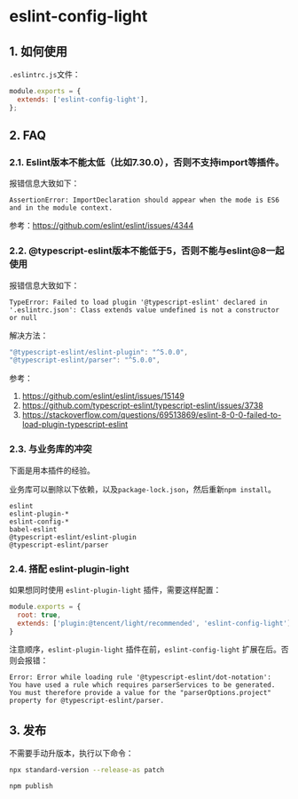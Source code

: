 # eslint-config-light


## 1. 如何使用

`.eslintrc.js`文件：

```js
module.exports = {
  extends: ['eslint-config-light'],
};
```


## 2. FAQ


### 2.1. Eslint版本不能太低（比如7.30.0），否则不支持import等插件。

报错信息大致如下：

```
AssertionError: ImportDeclaration should appear when the mode is ES6 and in the module context.
```

参考：https://github.com/eslint/eslint/issues/4344



### 2.2. @typescript-eslint版本不能低于5，否则不能与eslint@8一起使用

报错信息大致如下：

```
TypeError: Failed to load plugin '@typescript-eslint' declared in '.eslintrc.json': Class extends value undefined is not a constructor or null
```

解决方法：

```ts
"@typescript-eslint/eslint-plugin": "^5.0.0",
"@typescript-eslint/parser": "^5.0.0",
```

参考：

1. https://github.com/eslint/eslint/issues/15149
2. https://github.com/typescript-eslint/typescript-eslint/issues/3738
3. https://stackoverflow.com/questions/69513869/eslint-8-0-0-failed-to-load-plugin-typescript-eslint


### 2.3. 与业务库的冲突

下面是用本插件的经验。

业务库可以删除以下依赖，以及`package-lock.json`，然后重新`npm install`。

```
eslint
eslint-plugin-*
eslint-config-*
babel-eslint
@typescript-eslint/eslint-plugin
@typescript-eslint/parser
```

### 2.4. 搭配 eslint-plugin-light

如果想同时使用 `eslint-plugin-light` 插件，需要这样配置：

```js
module.exports = {
  root: true,
  extends: ['plugin:@tencent/light/recommended', 'eslint-config-light'],
}
```

注意顺序，`eslint-plugin-light` 插件在前，`eslint-config-light` 扩展在后。否则会报错：

```
Error: Error while loading rule '@typescript-eslint/dot-notation': 
You have used a rule which requires parserServices to be generated. 
You must therefore provide a value for the "parserOptions.project" 
property for @typescript-eslint/parser.
```


## 3. 发布

不需要手动升版本，执行以下命令：

```bash
npx standard-version --release-as patch

npm publish
```
